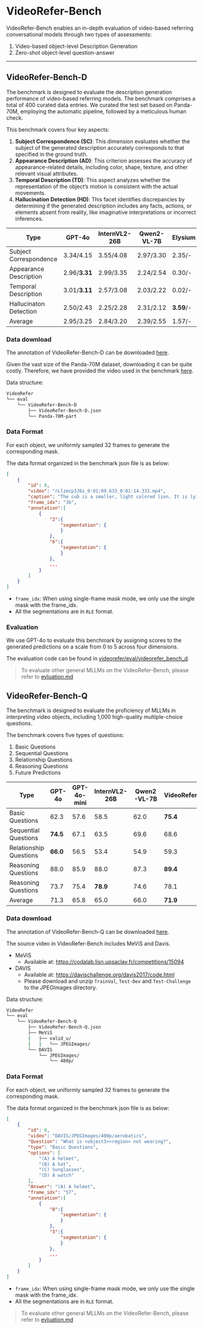 # VideoRefer-Bench
VideoRefer-Bench enables an in-depth evaluation of video-based referring conversational models through two types of assessments:

1. Video-based object-level Description Generation
2. Zero-shot object-level question-answer

---

## VideoRefer-Bench-D

The benchmark is designed to evaluate the description generation performance of video-based referring models. The benchmark comprises a total of 400 curated data entries. We curated the test set based on Panda-70M, employing the automatic pipeline, followed by a meticulous human check.

This benchmark covers four key aspects:

1. **Subject Correspondence (SC)**: This dimension evaluates whether the subject of the generated description accurately corresponds to that specified in the ground truth.
2. **Appearance Description (AD)**: This criterion assesses the accuracy of appearance-related details, including color, shape, texture, and other relevant visual attributes.
3. **Temporal Description (TD)**: This aspect analyzes whether the representation of the object’s motion is consistent with the actual movements.
4. **Hallucination Detection (HD)**: This facet identifies discrepancies by determining if the generated description includes any facts, actions, or elements absent from reality, like imaginative interpretations or incorrect inferences.

| Type                   | GPT-4o        | InternVL2-26B | Qwen2-VL-7B | Elysium    | Artemis | VideoRefer        |
| ---------------------- | ------------- | ------------- | ----------- | ---------- | ------- | ----------------- |
| Subject Correspondence | 3.34/4.15     | 3.55/4.08     | 2.97/3.30   | 2.35/-     | -/3.42  | **4.41**/**4.44** |
| Appearance Description | 2.96/**3.31** | 2.99/3.35     | 2.24/2.54   | 0.30/-     | -/1.34  | **3.27**/3.27     |
| Temporal Description   | 3.01/**3.11** | 2.57/3.08     | 2.03/2.22   | 0.02/-     | -/1.39  | **3.03**/3.10     |
| Hallucinaton Detection | 2.50/2.43     | 2.25/2.28     | 2.31/2.12   | **3.59**/- | -/2.90  | 2.97/**3.04**     |
| Average                | 2.95/3.25     | 2.84/3.20     | 2.39/2.55   | 1.57/-     | -/2.26  | **3.42**/**3.46** |

### Data download
The annotation of VideoRefer-Bench-D can be downloaded [here]().

Given the vast size of the Panda-70M dataset, downloading it can be quite costly. Therefore, we have provided the video used in the benchmark [here]().

Data structure:
```bash
VideoRefer
└── eval
    └── VideoRefer-Bench-D
        ├── VideoRefer-Bench-D.json
        └── Panda-70M-part 
```

### Data Format
For each object, we uniformly sampled 32 frames to generate the corresponding mask.

The data format organized in the benchmark json file is as below:

```json
[
    {
        "id": 0,
        "video": "rLlzmcp3J6s_0:01:09.633_0:01:14.333.mp4",
        "caption": "The cub is a smaller, light colored lion. It is lying down and resting its head against the other lion. The cub looks calm and relaxed. It is the lion on the far left side of the frame.",
        "frame_idx": "36",
        "annotation":[
            {
                "2":{
                    "segmentation": {
                    }
                },
                "6":{
                    "segmentation": {
                    }
                },
                ...
            }
        ]
    }
]
```

- `frame_idx`: When using single-frame mask mode, we only use the single mask with the frame_idx.
- All the segmentations are in `RLE` format.

### Evaluation
We use GPT-4o to evaluate this benchmark by assigning scores to the generated predictions on a scale from 0 to 5 across four dimensions.

The evaluation code can be found in [videorefer/eval/videorefer_bench_d](videorefer/eval/videorefer_bench_d).

> To evaluate other general MLLMs on the VideoRefer-Bench, please refer to [evluation.md](evaluation_general_mllms.md)

## VideoRefer-Bench-Q
The benchmark is designed to evaluate the proficiency of MLLMs in interpreting video objects, including 1,000 high-quality multiple-choice questions.

The benchmark covers five types of questions:

1. Basic Questions
2. Sequential Questions
3. Relationship Questions
4. Reasoning Questions
5. Future Predictions

| Type                   | GPT-4o   | GPT-4o-mini | InternVL2-26B | Qwen2-VL-7B | VideoRefer |
| ---------------------- | -------- | ----------- | ------------- | ----------- | ---------- |
| Basic Questions        | 62.3     | 57.6        | 58.5          | 62.0        | **75.4**   |
| Sequential Questions   | **74.5** | 67.1        | 63.5          | 69.6        | 68.6       |
| Relationship Questions | **66.0** | 56.5        | 53.4          | 54.9        | 59.3       |
| Reasoning Questions    | 88.0     | 85.9        | 88.0          | 87.3        | **89.4**   |
| Reasoning Questions    | 73.7     | 75.4        | **78.9**      | 74.6        | 78.1       |
| Average                | 71.3     | 65.8        | 65.0          | 66.0        | **71.9**   |

### Data download
The annotation of VideoRefer-Bench-Q can be downloaded [here]().

The source video in VideoRefer-Bench includes MeViS and Davis.
- MeViS
    - Available at: https://codalab.lisn.upsaclay.fr/competitions/15094
- DAVIS
    - Available at: https://davischallenge.org/davis2017/code.html
    - Please download and unzip `TrainVal`, `Test-Dev` and `Test-Challenge` to the JPEGImages directory.

Data structure:
```bash
VideoRefer
└── eval
    └── VideoRefer-Bench-Q
        ├── VideoRefer-Bench-Q.json
        ├── MeViS 
        |   ├── valid_u/ 
        |   |   └── JPEGImages/      
        └── DAVIS 
            └── JPEGImages/  
                └── 480p/      

```

### Data Format
For each object, we uniformly sampled 32 frames to generate the corresponding mask.

The data format organized in the benchmark json file is as below:

```json
[
    {
        "id": 0,
        "video": "DAVIS/JPEGImages/480p/aerobatics",
        "Question": "What is <object3><region> not wearing?",
        "type": "Basic Questions",
        "options": [
            "(A) A helmet",
            "(B) A hat",
            "(C) Sunglasses",
            "(D) A watch"
        ],
        "Answer": "(A) A helmet",
        "frame_idx": "57",
        "annotation":[
            {
                "0":{
                    "segmentation": {
                    }
                },
                "3":{
                    "segmentation": {
                    }
                },
                ...
            }
        ]
    }
]
```

- `frame_idx`: When using single-frame mask mode, we only use the single mask with the frame_idx.
- All the segmentations are in `RLE` format.

> To evaluate other general MLLMs on the VideoRefer-Bench, please refer to [evluation.md](evaluation_general_mllms.md)